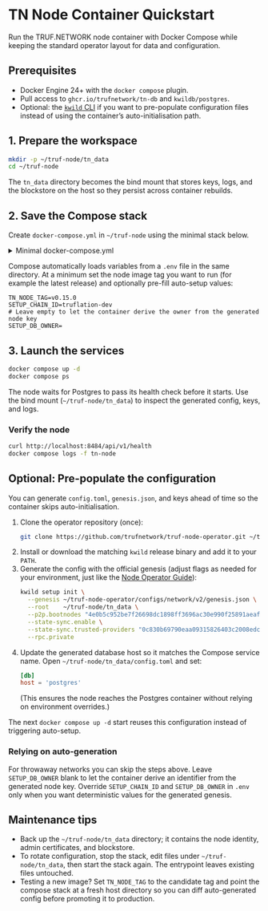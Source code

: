 # TN Node Container Quickstart

Run the TRUF.NETWORK node container with Docker Compose while keeping the standard operator layout for data and configuration.

## Prerequisites
- Docker Engine 24+ with the `docker compose` plugin.
- Pull access to `ghcr.io/trufnetwork/tn-db` and `kwildb/postgres`.
- Optional: the [`kwild` CLI](https://github.com/trufnetwork/node/releases) if you want to pre-populate configuration files instead of using the container’s auto-initialisation path.

## 1. Prepare the workspace
```bash
mkdir -p ~/truf-node/tn_data
cd ~/truf-node
```
The `tn_data` directory becomes the bind mount that stores keys, logs, and the blockstore on the host so they persist across container rebuilds.

## 2. Save the Compose stack
Create `docker-compose.yml` in `~/truf-node` using the minimal stack below.

<details>
<summary>Minimal docker-compose.yml</summary>

```yaml
services:
  postgres:
    image: kwildb/postgres:16.8-1
    restart: unless-stopped
    environment:
      POSTGRES_HOST_AUTH_METHOD: trust
    volumes:
      # this will create a volume called pg-data in the current directory
      - ./pg-data:/var/lib/postgresql/data
    healthcheck:
      test: ["CMD-SHELL", "pg_isready -U postgres"]
      interval: 5s
      timeout: 5s
      retries: 5

  tn-node:
    image: ghcr.io/trufnetwork/tn-db:${TN_NODE_TAG:-latest}
    restart: unless-stopped
    depends_on:
      postgres:
        condition: service_healthy
    environment:
      KWILD_DB_HOST: postgres
      KWILD_DB_PORT: 5432
      SETUP_CHAIN_ID: ${SETUP_CHAIN_ID:-truflation-dev}
      SETUP_DB_OWNER: ${SETUP_DB_OWNER:-}
    volumes:
      # this will create a volume called tn_data in the current directory, or reuse your pre-generated config if it exists
      - ./tn_data:/root/.kwild
    ports:
      - "8484:8484"   # JSON-RPC
      - "6600:6600" # P2P
```

</details>

Compose automatically loads variables from a `.env` file in the same directory. At a minimum set the node image tag you want to run (for example the latest release) and optionally pre-fill auto-setup values:

```dotenv
TN_NODE_TAG=v0.15.0
SETUP_CHAIN_ID=truflation-dev
# Leave empty to let the container derive the owner from the generated node key
SETUP_DB_OWNER=
```

## 3. Launch the services
```bash
docker compose up -d
docker compose ps
```
The node waits for Postgres to pass its health check before it starts. Use the bind mount (`~/truf-node/tn_data`) to inspect the generated config, keys, and logs.

### Verify the node
```bash
curl http://localhost:8484/api/v1/health
docker compose logs -f tn-node
```

## Optional: Pre-populate the configuration
You can generate `config.toml`, `genesis.json`, and keys ahead of time so the container skips auto-initialisation.

1. Clone the operator repository (once):
   ```bash
   git clone https://github.com/trufnetwork/truf-node-operator.git ~/truf-node-operator
   ```
2. Install or download the matching `kwild` release binary and add it to your `PATH`.
3. Generate the config with the official genesis (adjust flags as needed for your environment, just like the [Node Operator Guide](node-operator-guide.md)):
   ```bash
   kwild setup init \
     --genesis ~/truf-node-operator/configs/network/v2/genesis.json \
     --root    ~/truf-node/tn_data \
     --p2p.bootnodes "4e0b5c952be7f26698dc1898ff3696ac30e990f25891aeaf88b0285eab4663e1#ed25519@node-1.mainnet.truf.network:26656,0c830b69790eaa09315826403c2008edc65b5c7132be9d4b7b4da825c2a166ae#ed25519@node-2.mainnet.truf.network:26656" \
     --state-sync.enable \
     --state-sync.trusted-providers "0c830b69790eaa09315826403c2008edc65b5c7132be9d4b7b4da825c2a166ae#ed25519@node-2.mainnet.truf.network:26656" \
     --rpc.private
   ```
4. Update the generated database host so it matches the Compose service name. Open `~/truf-node/tn_data/config.toml` and set:
   ```toml
   [db]
   host = 'postgres'
   ```
   (This ensures the node reaches the Postgres container without relying on environment overrides.)

The next `docker compose up -d` start reuses this configuration instead of triggering auto-setup.

### Relying on auto-generation
For throwaway networks you can skip the steps above. Leave `SETUP_DB_OWNER` blank to let the container derive an identifier from the generated node key. Override `SETUP_CHAIN_ID` and `SETUP_DB_OWNER` in `.env` only when you want deterministic values for the generated genesis.

## Maintenance tips
- Back up the `~/truf-node/tn_data` directory; it contains the node identity, admin certificates, and blockstore.
- To rotate configuration, stop the stack, edit files under `~/truf-node/tn_data`, then start the stack again. The entrypoint leaves existing files untouched.
- Testing a new image? Set `TN_NODE_TAG` to the candidate tag and point the compose stack at a fresh host directory so you can diff auto-generated config before promoting it to production.
